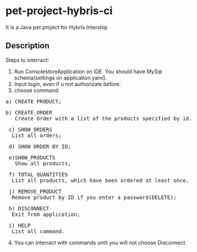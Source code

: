 # pet-project-hybris-ci

It is a Java pet project for Hybris Intership

## Description

Steps to interract:
1. Run ConsolestoreApplication on IDE. You should have MySql schema(settings on application.yaml).
2. Input login, even if u not authorizate before. 
3. choose command:
  <pre>a) CREATE_PRODUCT;</pre>
  <pre>b) CREATE_ORDER 
   Create Order with a list of the products specified by id. If u choose same id quantity will increment;</pre>
   
  <PRE> с) SHOW_ORDERS 
  List all orders;</PRE>
  
  <PRE> d) SHOW_ORDER_BY_ID; </PRE>
  
  <PRE> e)SHOW_PRODUCTS
   Show all products;</PRE>
  
  <PRE> f) TOTAL_QUANTITIES
  List all products, which have been ordered at least once, with total ordered quantity sorted descending by the quantity;</PRE>
      
  <PRE> j) REMOVE_PRODUCT 
  Remove product by ID if you enter a password(DELETE);</PRE>
      
  <PRE> h) DISCONNECT 
  Exit from application;</PRE>
    
  <PRE> i) HELP 
  List all command.</PRE>
    
  4. You can interract with commands until you will not choose Disconnect.
